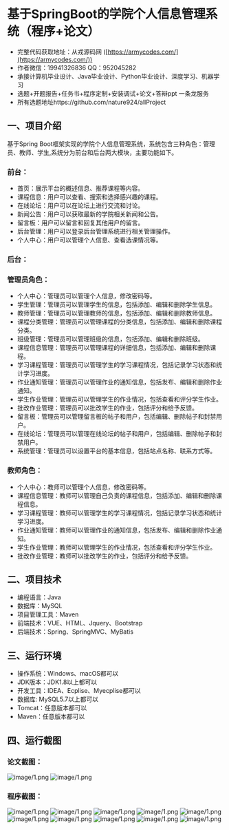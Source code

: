 基于SpringBoot的学院个人信息管理系统（程序+论文）
=
- 完整代码获取地址：从戎源码网 ([https://armycodes.com/](https://armycodes.com/))
- 作者微信：19941326836  QQ：952045282 
- 承接计算机毕业设计、Java毕业设计、Python毕业设计、深度学习、机器学习
- 选题+开题报告+任务书+程序定制+安装调试+论文+答辩ppt 一条龙服务
- 所有选题地址https://github.com/nature924/allProject

一、项目介绍
---
基于Spring Boot框架实现的学院个人信息管理系统，系统包含三种角色：管理员、教师、学生,系统分为前台和后台两大模块，主要功能如下。

### 前台：
- 首页：展示平台的概述信息、推荐课程等内容。
- 课程信息：用户可以查看、搜索和选择感兴趣的课程。
- 在线论坛：用户可以在论坛上进行交流和讨论。
- 新闻公告：用户可以获取最新的学院相关新闻和公告。
- 留言板：用户可以留言和回复其他用户的留言。
- 后台管理：用户可以登录后台管理系统进行相关管理操作。
- 个人中心：用户可以管理个人信息、查看选课情况等。

### 后台：
### 管理员角色：
- 个人中心：管理员可以管理个人信息，修改密码等。
- 学生管理：管理员可以管理学生的信息，包括添加、编辑和删除学生信息。
- 教师管理：管理员可以管理教师的信息，包括添加、编辑和删除教师信息。
- 课程分类管理：管理员可以管理课程的分类信息，包括添加、编辑和删除课程分类。
- 班级管理：管理员可以管理班级的信息，包括添加、编辑和删除班级。
- 课程信息管理：管理员可以管理课程的详细信息，包括添加、编辑和删除课程。
- 学习课程管理：管理员可以管理学生的学习课程情况，包括记录学习状态和统计学习进度。
- 作业通知管理：管理员可以管理作业的通知信息，包括发布、编辑和删除作业通知。
- 学生作业管理：管理员可以管理学生的作业情况，包括查看和评分学生作业。
- 批改作业管理：管理员可以批改学生的作业，包括评分和给予反馈。
- 留言板：管理员可以管理留言板的帖子和用户，包括编辑、删除帖子和封禁用户。
- 在线论坛：管理员可以管理在线论坛的帖子和用户，包括编辑、删除帖子和封禁用户。
- 系统管理：管理员可以设置平台的基本信息，包括站点名称、联系方式等。

### 教师角色：
- 个人中心：教师可以管理个人信息，修改密码等。
- 课程信息管理：教师可以管理自己负责的课程信息，包括添加、编辑和删除课程信息。
- 学习课程管理：教师可以管理学生的学习课程情况，包括记录学习状态和统计学习进度。
- 作业通知管理：教师可以管理作业的通知信息，包括发布、编辑和删除作业通知。
- 学生作业管理：教师可以管理学生的作业情况，包括查看和评分学生作业。
- 批改作业管理：教师可以批改学生的作业，包括评分和给予反馈。





二、项目技术
---
- 编程语言：Java
- 数据库：MySQL
- 项目管理工具：Maven
- 前端技术：VUE、HTML、Jquery、Bootstrap
- 后端技术：Spring、SpringMVC、MyBatis

三、运行环境
---
- 操作系统：Windows、macOS都可以
- JDK版本：JDK1.8以上都可以
- 开发工具：IDEA、Ecplise、Myecplise都可以
- 数据库: MySQL5.7以上都可以
- Tomcat：任意版本都可以
- Maven：任意版本都可以

四、运行截图
---
### 论文截图：
![image/1.png](limage/1.png)
![image/1.png](limage/2.png)

### 程序截图：
![image/1.png](image/1.png)
![image/1.png](image/2.png)
![image/1.png](image/3.png)
![image/1.png](image/4.png)
![image/1.png](image/5.png)
![image/1.png](image/6.png)
![image/1.png](image/7.png)
![image/1.png](image/8.png)
![image/1.png](image/9.png)
![image/1.png](image/10.png)

